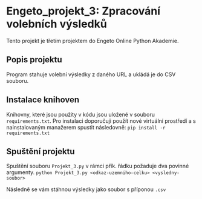 # Engeto_projekt_3: Zpracování volebních výsledků

Tento projekt je třetím projektem do Engeto Online Python Akademie.

## Popis projektu

Program stahuje volební výsledky z daného URL a ukládá je do CSV souboru.

## Instalace knihoven

Knihovny, které jsou použity v kódu jsou uložené v souboru `requirements.txt`. Pro instalaci doporučuji použít nové virtuální prostředí a s nainstalovaným manažerem spustit následovně:
    ```
    pip install -r requirements.txt
    ```

## Spuštění projektu

Spuštění souboru `Projekt_3.py` v rámci přík. řádku požaduje dva povinné argumenty.
    ```
    python Projekt_3.py <odkaz-uzemniho-celku> <vysledny-soubor>
    ```

Následně se vám stáhnou výsledky jako soubor s příponou `.csv`
